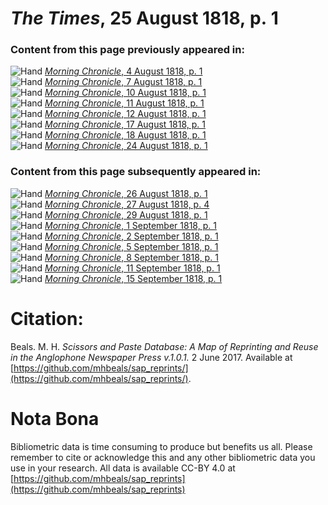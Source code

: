 # *The Times*, 25 August 1818, p. 1  
  
### Content from this page previously appeared in:  
![Hand](http://scissorsandpaste.net/wp-content/uploads/2017/06/smallhandpointer.png) [*Morning Chronicle*, 4 August 1818, p. 1](https://mhbeals.github.io/sap_html/Morning-Chronicle/Morning-Chronicle-4-August-1818-p-1)  
![Hand](http://scissorsandpaste.net/wp-content/uploads/2017/06/smallhandpointer.png) [*Morning Chronicle*, 7 August 1818, p. 1](https://mhbeals.github.io/sap_html/Morning-Chronicle/Morning-Chronicle-7-August-1818-p-1)  
![Hand](http://scissorsandpaste.net/wp-content/uploads/2017/06/smallhandpointer.png) [*Morning Chronicle*, 10 August 1818, p. 1](https://mhbeals.github.io/sap_html/Morning-Chronicle/Morning-Chronicle-10-August-1818-p-1)  
![Hand](http://scissorsandpaste.net/wp-content/uploads/2017/06/smallhandpointer.png) [*Morning Chronicle*, 11 August 1818, p. 1](https://mhbeals.github.io/sap_html/Morning-Chronicle/Morning-Chronicle-11-August-1818-p-1)  
![Hand](http://scissorsandpaste.net/wp-content/uploads/2017/06/smallhandpointer.png) [*Morning Chronicle*, 12 August 1818, p. 1](https://mhbeals.github.io/sap_html/Morning-Chronicle/Morning-Chronicle-12-August-1818-p-1)  
![Hand](http://scissorsandpaste.net/wp-content/uploads/2017/06/smallhandpointer.png) [*Morning Chronicle*, 17 August 1818, p. 1](https://mhbeals.github.io/sap_html/Morning-Chronicle/Morning-Chronicle-17-August-1818-p-1)  
![Hand](http://scissorsandpaste.net/wp-content/uploads/2017/06/smallhandpointer.png) [*Morning Chronicle*, 18 August 1818, p. 1](https://mhbeals.github.io/sap_html/Morning-Chronicle/Morning-Chronicle-18-August-1818-p-1)  
![Hand](http://scissorsandpaste.net/wp-content/uploads/2017/06/smallhandpointer.png) [*Morning Chronicle*, 24 August 1818, p. 1](https://mhbeals.github.io/sap_html/Morning-Chronicle/Morning-Chronicle-24-August-1818-p-1)  
  
### Content from this page subsequently appeared in:  
![Hand](http://scissorsandpaste.net/wp-content/uploads/2017/06/smallhandpointer.png) [*Morning Chronicle*, 26 August 1818, p. 1](https://mhbeals.github.io/sap_html/Morning-Chronicle/Morning-Chronicle-26-August-1818-p-1)  
![Hand](http://scissorsandpaste.net/wp-content/uploads/2017/06/smallhandpointer.png) [*Morning Chronicle*, 27 August 1818, p. 4](https://mhbeals.github.io/sap_html/Morning-Chronicle/Morning-Chronicle-27-August-1818-p-4)  
![Hand](http://scissorsandpaste.net/wp-content/uploads/2017/06/smallhandpointer.png) [*Morning Chronicle*, 29 August 1818, p. 1](https://mhbeals.github.io/sap_html/Morning-Chronicle/Morning-Chronicle-29-August-1818-p-1)  
![Hand](http://scissorsandpaste.net/wp-content/uploads/2017/06/smallhandpointer.png) [*Morning Chronicle*, 1 September 1818, p. 1](https://mhbeals.github.io/sap_html/Morning-Chronicle/Morning-Chronicle-1-September-1818-p-1)  
![Hand](http://scissorsandpaste.net/wp-content/uploads/2017/06/smallhandpointer.png) [*Morning Chronicle*, 2 September 1818, p. 1](https://mhbeals.github.io/sap_html/Morning-Chronicle/Morning-Chronicle-2-September-1818-p-1)  
![Hand](http://scissorsandpaste.net/wp-content/uploads/2017/06/smallhandpointer.png) [*Morning Chronicle*, 5 September 1818, p. 1](https://mhbeals.github.io/sap_html/Morning-Chronicle/Morning-Chronicle-5-September-1818-p-1)  
![Hand](http://scissorsandpaste.net/wp-content/uploads/2017/06/smallhandpointer.png) [*Morning Chronicle*, 8 September 1818, p. 1](https://mhbeals.github.io/sap_html/Morning-Chronicle/Morning-Chronicle-8-September-1818-p-1)  
![Hand](http://scissorsandpaste.net/wp-content/uploads/2017/06/smallhandpointer.png) [*Morning Chronicle*, 11 September 1818, p. 1](https://mhbeals.github.io/sap_html/Morning-Chronicle/Morning-Chronicle-11-September-1818-p-1)  
![Hand](http://scissorsandpaste.net/wp-content/uploads/2017/06/smallhandpointer.png) [*Morning Chronicle*, 15 September 1818, p. 1](https://mhbeals.github.io/sap_html/Morning-Chronicle/Morning-Chronicle-15-September-1818-p-1)  


# Citation: 

Beals. M. H. *Scissors and Paste Database: A Map of Reprinting and Reuse in the Anglophone Newspaper Press v.1.0.1.* 2 June 2017. Available at [https://github.com/mhbeals/sap_reprints/](https://github.com/mhbeals/sap_reprints/). 

# Nota Bona

Bibliometric data is time consuming to produce but benefits us all. Please remember to cite or acknowledge this and any other bibliometric data you use in your research. All data is available CC-BY 4.0 at [https://github.com/mhbeals/sap_reprints](https://github.com/mhbeals/sap_reprints)